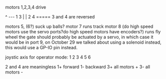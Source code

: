 motors 1,2,3,4 drive

 ^    ---
     1   3
     |   |
     2   4
     =====
3 and 4 are reversed

motors 5, (6?) suck up balls?
motor 7 runs track
motor 8 (do high speed motors use the servo ports?do high speed motors have encoders?) runs fly wheel
the gate should probably be actuated by a servo, in which case it would be in port 9, on October 29 we talked about using a solenoid instead, this would use a GP-IO pin instead.

joystic axis for operator mode:
1 2 3 4 5 6 

2 and 4 are meaningless
1+ forward
1- backward
3+ all motors +
3- all motors -


